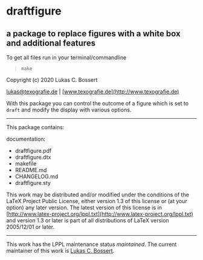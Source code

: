 draftfigure
===========

a package to replace figures with a white box and additional features
---

To get all files run in your terminal/commandline

> `make`

Copyright (c) 2020 Lukas C. Bossert

[lukas@texografie.de](mailto:lukas@texografie.de) | [www.texografie.de](http://www.texografie.de)

With this package you can control the outcome of a figure which is set to `draft` and modify the display with various options.

---

This package contains:

documentation:

- draftfigure.pdf
- draftfigure.dtx
- makefile
- README.md
- CHANGELOG.md
- draftfigure.sty

This work may be distributed and/or modified under the
conditions of the LaTeX Project Public License, either version 1.3
of this license or (at your option) any later version.
The latest version of this license is in [http://www.latex-project.org/lppl.txt](http://www.latex-project.org/lppl.txt) and version 1.3 or later is part of all distributions of LaTeX
version 2005/12/01 or later.

---
This work has the LPPL maintenance status _maintained_.
The current maintainer of this work is [Lukas C. Bossert](https://github.com/LukasCBossert).
